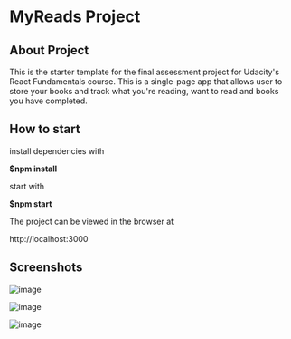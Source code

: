 # MyReads Project
## About Project

This is the starter template for the final assessment project for Udacity's React Fundamentals course. This is a single-page app that allows user to store your books and track what you're reading, want to read and books you have completed.

## How to start

install dependencies with 

**$npm install**

start with 

**$npm start**

The project can be viewed in the browser at

http://localhost:3000

## Screenshots

![image](https://github.com/phuccode/react-uda-prj1/assets/70045384/001b1114-e382-446c-9c59-53a0692c839e)

![image](https://github.com/phuccode/react-uda-prj1/assets/70045384/cd8b1fee-22d5-4fef-81c1-8d3eb2d4ea0b)

![image](https://github.com/phuccode/react-uda-prj1/assets/70045384/28a439b5-351d-460a-a5aa-b594e246adbd)
